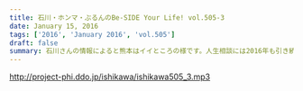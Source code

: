 ```yaml
---
title: 石川・ホンマ・ぶるんのBe-SIDE Your Life! vol.505-3
date: January 15, 2016
tags: ['2016', 'January 2016', 'vol.505']
draft: false
summary: 石川さんの情報によると熊本はイイところの様です。人生相談には2016年も引き続きクソみたいなメールばかり。ISHII
---
```


http://project-phi.ddo.jp/ishikawa/ishikawa505_3.mp3